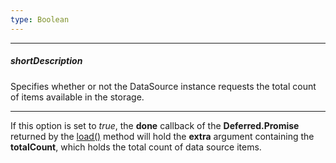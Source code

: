 ```yaml
---
type: Boolean
---
```

---
##### shortDescription
Specifies whether or not the DataSource instance requests the total count of items available in the storage.

---
If this option is set to *true*, the **done** callback of the **Deferred.Promise** returned by the [load()](/api-reference/30%20Data%20Layer/DataSource/3%20Methods/load().md '/Documentation/ApiReference/Data_Layer/DataSource/Methods/#load') method will hold the **extra** argument containing the **totalCount**, which holds the total count of data source items.